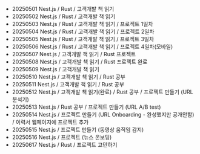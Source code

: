 - 20250501 Nest.js / Rust / 고객개발 책 읽기
- 20250502 Nest.js / Rust / 고객개발 책 읽기
- 20250503 Nest.js / Rust / 고객개발 책 읽기 / 프로젝트 1일차
- 20250504 Nest.js / Rust / 고객개발 책 읽기 / 프로젝트 2일차
- 20250505 Nest.js / Rust / 고객개발 책 읽기 / 프로젝트 3일차
- 20250506 Nest.js / Rust / 고객개발 책 읽기 / 프로젝트 4일차(모바일)
- 20250507 Nest.js / 고객개발 책 읽기  / Rust 프로젝트
- 20250508 Nest.js / 고객개발 책 읽기 / Rust 프로젝트 완료
- 20250509 Nest.js / 고객개발 책 읽기 
- 20250510 Nest.js / 고객개발 책 읽기 / Rust 공부
- 20250511 Nest.js / 고객개발 책 읽기 / Rust 공부
- 20250512 Nest.js / 고객개발 책 읽기(완료) / Rust 공부 / 프로젝트 만들기 (URL 분석기)
- 20250513 Nest.js / Rust 공부 / 프로젝트 만들기 (URL A/B test)
- 20250514 Nest.js / 프로젝트 만들기 (URL Onboarding - 완성했지만 공개안함) / 이력서 웹페이지에 프로젝트 추가
- 20250515 Nest.js / 프로젝트 만들기 (동영상 움직임 감지)
- 20250516 Nest.js / 프로젝트 (뉴스 온보딩)
- 20250617 Nest.js / Rust / 프로젝트 고민하기